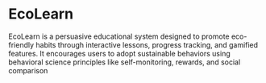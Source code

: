 # EcoLearn
EcoLearn is a persuasive educational system designed to promote eco-friendly habits through interactive lessons, progress tracking, and gamified features. It encourages users to adopt sustainable behaviors using behavioral science principles like self-monitoring, rewards, and social comparison
